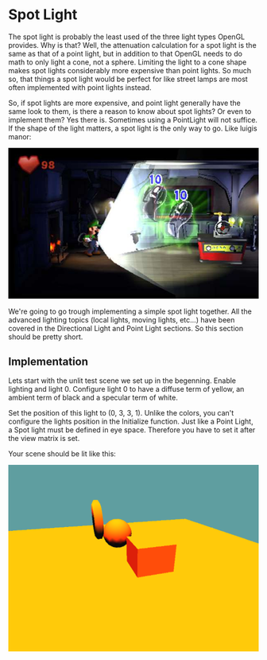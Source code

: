 # Spot Light    
The spot light is probably the least used of the three light types OpenGL provides. Why is that? Well, the attenuation calculation for a spot light is the same as that of a point light, but in addition to that OpenGL needs to do math to only light a cone, not a sphere. Limiting the light to a cone shape makes spot lights considerably more expensive than point lights. So much so, that things a spot light would be perfect for like street lamps are most often implemented with point lights instead.

So, if spot lights are more expensive, and point light generally have the same look to them, is there a reason to know about spot lights? Or even to implement them? Yes there is. Sometimes using a PointLight will not suffice. If the shape of the light matters, a spot light is the only way to go. Like luigis manor:

![LIGHT](luigis_manor.jpg)

We're going to go trough implementing a simple spot light together. All the advanced lighting topics (local lights, moving lights, etc...) have been covered in the Directional Light and Point Light sections. So this section should be pretty short.

## Implementation

Lets start with the unlit test scene we set up in the begenning. Enable lighting and light 0. Configure light 0 to have a diffuse term of yellow, an ambient term of black and a specular term of white.

Set the position of this light to  (0, 3, 3, 1). Unlike the colors, you can't configure the lights position in the Initialize function. Just like a Point Light, a Spot light must be defined in eye space. Therefore you have to set it after the view matrix is set.

Your scene should be lit like this:

![S1](spot1.png)